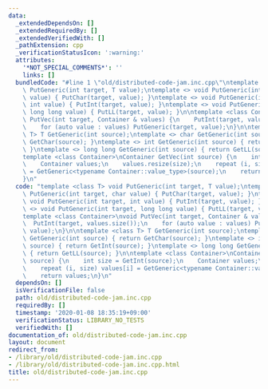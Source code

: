 ```yaml
---
data:
  _extendedDependsOn: []
  _extendedRequiredBy: []
  _extendedVerifiedWith: []
  _pathExtension: cpp
  _verificationStatusIcon: ':warning:'
  attributes:
    '*NOT_SPECIAL_COMMENTS*': ''
    links: []
  bundledCode: "#line 1 \"old/distributed-code-jam.inc.cpp\"\ntemplate <class T> void\
    \ PutGeneric(int target, T value);\ntemplate <> void PutGeneric(int target, char\
    \ value) { PutChar(target, value); }\ntemplate <> void PutGeneric(int target,\
    \ int value) { PutInt(target, value); }\ntemplate <> void PutGeneric(int target,\
    \ long long value) { PutLL(target, value); }\n\ntemplate <class Container>\nvoid\
    \ PutVec(int target, Container & values) {\n    PutInt(target, values.size());\n\
    \    for (auto value : values) PutGeneric(target, value);\n}\n\ntemplate <class\
    \ T> T GetGeneric(int source);\ntemplate <> char GetGeneric(int source) { return\
    \ GetChar(source); }\ntemplate <> int GetGeneric(int source) { return GetInt(source);\
    \ }\ntemplate <> long long GetGeneric(int source) { return GetLL(source); }\n\n\
    template <class Container>\nContainer GetVec(int source) {\n    int size = GetInt(source);\n\
    \    Container values;\n    values.resize(size);\n    repeat (i, size) values[i]\
    \ = GetGeneric<typename Container::value_type>(source);\n    return values;\n\
    }\n"
  code: "template <class T> void PutGeneric(int target, T value);\ntemplate <> void\
    \ PutGeneric(int target, char value) { PutChar(target, value); }\ntemplate <>\
    \ void PutGeneric(int target, int value) { PutInt(target, value); }\ntemplate\
    \ <> void PutGeneric(int target, long long value) { PutLL(target, value); }\n\n\
    template <class Container>\nvoid PutVec(int target, Container & values) {\n  \
    \  PutInt(target, values.size());\n    for (auto value : values) PutGeneric(target,\
    \ value);\n}\n\ntemplate <class T> T GetGeneric(int source);\ntemplate <> char\
    \ GetGeneric(int source) { return GetChar(source); }\ntemplate <> int GetGeneric(int\
    \ source) { return GetInt(source); }\ntemplate <> long long GetGeneric(int source)\
    \ { return GetLL(source); }\n\ntemplate <class Container>\nContainer GetVec(int\
    \ source) {\n    int size = GetInt(source);\n    Container values;\n    values.resize(size);\n\
    \    repeat (i, size) values[i] = GetGeneric<typename Container::value_type>(source);\n\
    \    return values;\n}\n"
  dependsOn: []
  isVerificationFile: false
  path: old/distributed-code-jam.inc.cpp
  requiredBy: []
  timestamp: '2020-01-08 18:35:19+09:00'
  verificationStatus: LIBRARY_NO_TESTS
  verifiedWith: []
documentation_of: old/distributed-code-jam.inc.cpp
layout: document
redirect_from:
- /library/old/distributed-code-jam.inc.cpp
- /library/old/distributed-code-jam.inc.cpp.html
title: old/distributed-code-jam.inc.cpp
---
```

